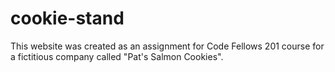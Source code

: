 # cookie-stand

This website was created as an assignment for Code Fellows 201 course for a fictitious company called "Pat's Salmon Cookies". 
